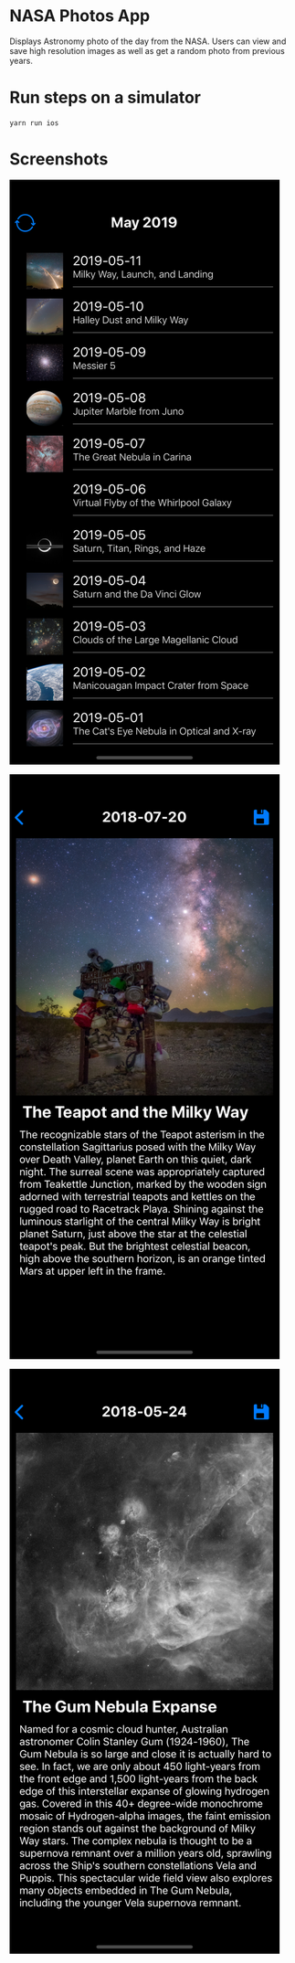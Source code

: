 # NASA Photos App

Displays Astronomy photo of the day from the NASA. Users can view and save high resolution images as well as get a random photo from previous years. 

# Run steps on a simulator
```
yarn run ios
```

# Screenshots

![](screenshots/screen3.png)

![](screenshots/screen1.png) 

![](screenshots/screen2.png)
